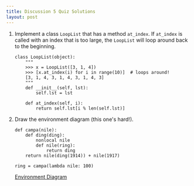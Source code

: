 ```yaml
---
title: Discussion 5 Quiz Solutions
layout: post
---
```


1. Implement a class `LoopList` that has a method `at_index`. If `at_index` is
called with an index that is too large, the `LoopList` will loop around back
to the beginning.

    ```python3
    class LoopList(object):
        """
        >>> x = LoopList([3, 1, 4])
        >>> [x.at_index(i) for i in range(10)]  # loops around!
        [3, 1, 4, 3, 1, 4, 3, 1, 4, 3]
        """
        def __init__(self, lst):
            self.lst = lst

        def at_index(self, i):
            return self.lst[i % len(self.lst)]
    ```

2. Draw the environment diagram (this one's hard!).

    ```python3
    def campa(nile):
        def ding(ding):
            nonlocal nile
            def nile(ring):
                return ding
        return nile(ding(1914)) + nile(1917)
    
    ring = campa(lambda nile: 100)
    ```

    [Environment Diagram](http://goo.gl/vYfQRv)
